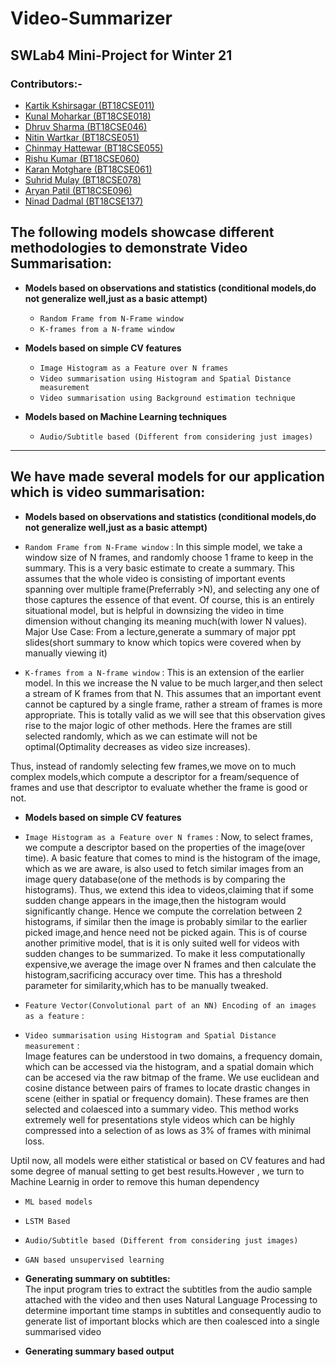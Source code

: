 # Video-Summarizer

## SWLab4 Mini-Project for Winter 21

### Contributors:-
* [Kartik Kshirsagar (BT18CSE011)](https://github.com/kartikkshirsagar)
* [Kunal Moharkar (BT18CSE018)](https://github.com/KunalMoharkar)
* [Dhruv Sharma (BT18CSE046)](https://github.com/dsdroid1)
* [Nitin Wartkar (BT18CSE051)](https://github.com/nitinosiris)
* [Chinmay Hattewar (BT18CSE055)](https://github.com/chinuh037)
* [Rishu Kumar (BT18CSE060)](https://github.com/dsdroid1)
* [Karan Motghare (BT18CSE061)](https://github.com/karanmotghare)
* [Suhrid Mulay (BT18CSE078)](https://github.com/suhridmulay)
* [Aryan Patil (BT18CSE096)](https://github.com/aryanpatil)
* [Ninad Dadmal (BT18CSE137)](https://github.com/Ninad10code)


## The following models showcase different methodologies to demonstrate Video Summarisation:
+ **Models based on observations and statistics (conditional models,do not generalize well,just as a basic attempt)**
  + `Random Frame from N-Frame window` 
  + `K-frames from a N-frame window`

+ **Models based on simple CV features**
  + `Image Histogram as a Feature over N frames`
  + `Video summarisation using Histogram and Spatial Distance measurement`
  + `Video summarisation using Background estimation technique`

+ **Models based on Machine Learning techniques**
  + `Audio/Subtitle based (Different from considering just images)`


---------------------------------------------------------------------------------------------------------------------------------------------------------------------------

## We have made several models for our application which is video summarisation:
+ **Models based on observations and statistics (conditional models,do not generalize well,just as a basic attempt)**
+ `Random Frame from N-Frame window` :
In this simple model, we take a window size of N frames, and randomly choose 1 frame to keep in the summary. This is a very basic estimate to create a summary. This assumes that the whole video is consisting of important events spanning over multiple frame(Preferrably >N), and selecting any one of those captures the essence of that event. Of course, this is an entirely situational model, but is helpful in downsizing the video in time dimension without changing its meaning much(with lower N values). Major Use Case: From a lecture,generate a summary of major ppt slides(short summary to know which topics were covered when by manually viewing it)

+ `K-frames from a N-frame window` :
This is an extension of the earlier model. In this we increase the N value to be much larger,and then select a stream of K frames from that N. This assumes that an important event cannot be captured by a single frame, rather a stream of frames is more appropriate. This is totally valid as we will see that this observation gives rise to the major logic of other methods. Here the frames are still selected randomly, which as we can estimate will not be optimal(Optimality decreases as video size increases).

Thus, instead of randomly selecting few frames,we move on to much complex models,which compute a descriptor for a fream/sequence of frames and use that descriptor to evaluate whether the frame is good or not.

+ **Models based on simple CV features**
+ `Image Histogram as a Feature over N frames` :
Now, to select frames, we compute a descriptor based on the properties of the image(over time). A basic feature that comes to mind is the histogram of the image, which as we are aware, is also used to fetch similar images from an image query database(one of the methods is by comparing the histograms). Thus, we extend this idea to videos,claiming that if some sudden change appears in the image,then the histogram would significantly change. Hence we compute the correlation between 2 histograms, if similar then the image is probably similar to the earlier picked image,and hence need not be picked again. This is of course another primitive model, that is it is only suited well for videos with sudden changes to be summarized. To make it less computationally expensive,we average the image over N frames and then calculate the histogram,sacrificing accuracy over time. This has a threshold parameter for similarity,which has to be manually tweaked.

+ `Feature Vector(Convolutional part of an NN) Encoding of an images as a feature` :
+ `Video summarisation using Histogram and Spatial Distance measurement` :  
Image features can be understood in two domains, a frequency domain, which can be accessed via the histogram, and a spatial domain which can be accesed via the raw bitmap of the frame. We use euclidean and cosine distance between pairs of frames to locate drastic changes in scene (either in spatial or frequency domain). These frames are then selected and colaesced into a summary video. This method works extremely well for presentations style videos which can be highly compressed into a selection of as lows as 3% of frames with minimal loss.

Uptil now, all models were either statistical or based on CV features and had some degree of manual setting to get best results.However , we turn to Machine Learnig in order to remove this human dependency
+ `ML based models`
+ `LSTM Based`
+ `Audio/Subtitle based (Different from considering just images)`
+ `GAN based unsupervised learning`

+ **Generating summary on subtitles:**  
The input program tries to extract the subtitles from the audio sample attached with the video and then uses Natural Language Processing to determine important time stamps in subtitles and consequently audio to generate list of important blocks which are then coalesced into a single summarised video
+ **Generating summary based output**
